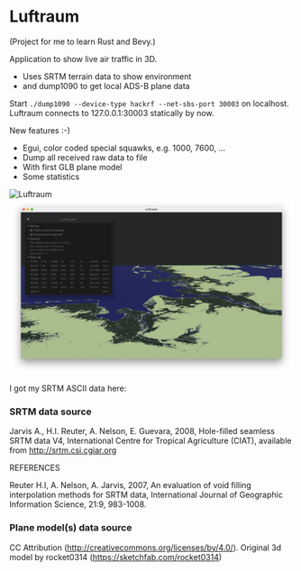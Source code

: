 # Luftraum
(Project for me to learn Rust and Bevy.)

Application to show live air traffic in 3D.
* Uses SRTM terrain data to show environment
* and dump1090 to get local ADS-B plane data

Start `./dump1090 --device-type hackrf --net-sbs-port 30003` on localhost.
Luftraum connects to 127.0.0.1:30003 statically by now.

New features :-)
* Egui, color coded special squawks, e.g. 1000, 7600, ...
* Dump all received raw data to file
* With first GLB plane model
* Some statistics

![Luftraum](https://github.com/void4main/luftraum/blob/master/luftraum-screenshot-0.1.16.png)
![Luftraum](https://github.com/void4main/luftraum/blob/master/luftraum-screenshot-0.1.16b.png)

I got my SRTM ASCII data here:
### SRTM data source
Jarvis A., H.I. Reuter, A.  Nelson, E. Guevara, 2008, Hole-filled  seamless SRTM
data V4, International  Centre for Tropical  Agriculture (CIAT), available  from
http://srtm.csi.cgiar.org

REFERENCES

Reuter  H.I,  A.  Nelson,  A.  Jarvis,  2007,  An  evaluation  of  void  filling
interpolation  methods  for  SRTM  data,  International  Journal  of  Geographic
Information Science, 21:9, 983-1008.

### Plane model(s) data source
CC Attribution (http://creativecommons.org/licenses/by/4.0/). Original 3d model by rocket0314 (https://sketchfab.com/rocket0314) 